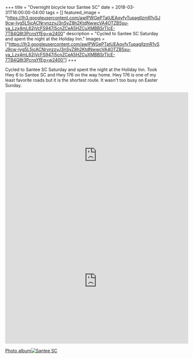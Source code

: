 +++
title =  "Overnight bicycle tour Santee SC"
date = 2018-03-31T16:00:00-04:00
tags = []
featured_image = "https://lh3.googleusercontent.com/awIPWGePTatUEAqvfyTupaglIzmR1ySJ9cw-Iyg5L5jcACNrvnzzvJ3nSyZ8h2KtdNwwcVA4OTZB5su-ya_Lzx4mL62jVcFS947i5cnZCeA5HZCuXMBBSrTIcE-7TB4Q8t3PcnsYfEg=w2400"
description = "Cycled to Santee SC Saturday and spent the night at the Holiday Inn."
images = ["https://lh3.googleusercontent.com/awIPWGePTatUEAqvfyTupaglIzmR1ySJ9cw-Iyg5L5jcACNrvnzzvJ3nSyZ8h2KtdNwwcVA4OTZB5su-ya_Lzx4mL62jVcFS947i5cnZCeA5HZCuXMBBSrTIcE-7TB4Q8t3PcnsYfEg=w2400"]
+++

Cycled to Santee SC Saturday and spent the night at the Holiday Inn. Took Hwy 6 to Santee SC and Hwy 176 on the way home. Hwy 176 is one of my least favorite roads but it is the shortest route. It wasn't too busy on Easter Sunday. 

<iframe height='405' width='590' frameborder='0' allowtransparency='true' scrolling='no' src='https://www.strava.com/activities/1481787181/embed/0eb47019f3c0b1ef269c2c1a187a8169605e4e14'></iframe>

<iframe height='405' width='590' frameborder='0' allowtransparency='true' scrolling='no' src='https://www.strava.com/activities/1483738206/embed/56444fd5b6b8cf5def832d343755e7333c4b81ca'></iframe>


[Photo album![Santee SC](https://lh3.googleusercontent.com/mPQ6_qD7idn64ipM_x8T390kmMUPB6lPaQ7ilPB9CZsV92nPCNdsgGRn3eiOvAIiuVOiFY487iEb7m7IXhexeBrsuhpEjMOzbNEXplUdR48jp2sq68mkY8RQeFyt-S2a707uhzORUIo=w2400)](https://photos.app.goo.gl/lXWSCxswVVljpmxi1)
